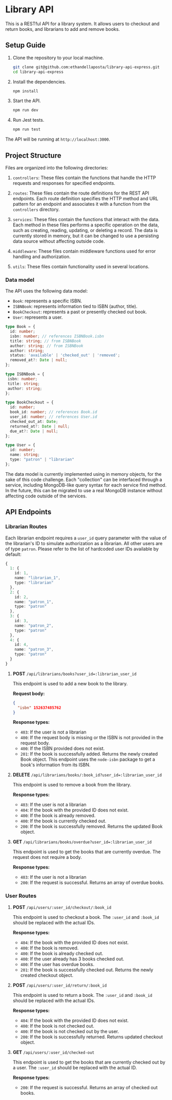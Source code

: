 # Library API

This is a RESTful API for a library system. It allows users to checkout and return books, and librarians to add and remove books.

## Setup Guide

1. Clone the repository to your local machine.
   ```bash
   git clone git@github.com:ethandellaposta/library-api-express.git
   cd library-api-express
   ```

2. Install the dependencies.
   ```bash
   npm install
   ```

3. Start the API.
   ```bash
   npm run dev
   ```

4. Run Jest tests.
   ```bash
   npm run test
   ```

The API will be running at `http://localhost:3000`.

## Project Structure

Files are organized into the following directories:

1. `controllers`: These files contain the functions that handle the HTTP requests and responses for specified endpoints.

2. `routes`: These files contain the route definitions for the REST API endpoints. Each route definition specifies the HTTP method and URL pattern for an endpoint and associates it with a function from the `controllers` directory.

3. `services`: These files contain the functions that interact with the data. Each method in these files performs a specific operation on the data, such as creating, reading, updating, or deleting a record. The data is currently stored in memory, but it can be changed to use a persisting data source without affecting outside code.

4. `middleware`: These files contain middleware functions used for error handling and authorization.

5. `utils`: These files contain functionality used in several locations.

### Data model

The API uses the following data model:

- `Book`: represents a specific ISBN.
- `ISBNBook`: represents information tied to ISBN (author, title).
- `BookCheckout`: represents a past or presently checked out book.
- `User`: represents a user.

```typescript
type Book = {
  id: number;
  isbn: number; // references ISBNBook.isbn
  title: string; // from ISBNBook
  author: string; // from ISBNBook
  author: string;
  status: 'available' | 'checked_out' | 'removed';
  removed_at?: Date | null;
};

type ISBNBook = {
 isbn: number;
 title: string;
 author: string;
};

type BookCheckout = {
  id: number;
  book_id: number; // references Book.id
  user_id: number; // references User.id
  checked_out_at: Date;
  returned_at?: Date | null;
  due_at?: Date | null;
};

type User = {
  id: number;
  name: string;
  type: "patron" | "librarian"
};
```

The data model is currently implemented using in memory objects, for the sake of this code challenge. Each "collection" can be interfaced through a service, including MongoDB-like query syntax for each service find method. In the future, this can be migrated to use a real MongoDB instance without affecting code outside of the services.

## API Endpoints

### Librarian Routes

Each librarian endpoint requires a `user_id` query parameter with the value of the librarian's ID to simulate authorization as a librarian. All other users are of type `patron`. Please refer to the list of hardcoded user IDs available by default:

```typescript
{
  1: {
    id: 1,
    name: "librarian_1",
    type: "librarian"
  },
  2: {
    id: 2,
    name: "patron_1",
    type: "patron"
  },
  3: {
    id: 3,
    name: "patron_2",
    type: "patron"
  },
  4: {
    id: 4,
    name: "patron_3",
    type: "patron"
  }
}
```

1. **POST** `/api/librarians/books?user_id=:librarian_user_id`
   
   This endpoint is used to add a new book to the library.

   **Request body:**
   ```json
   {
     "isbn" 152637485762
   }
   ```
   
   **Response types:**
   - `403`: If the user is not a librarian
   - `400`: If the request body is missing or the ISBN is not provided in the request body.
   - `400`: If the ISBN provided does not exist.
   - `201`: If the book is successfully added. Returns the newly created Book object. This endpoint uses the `node-isbn` package to get a book's information from its ISBN.

2. **DELETE** `/api/librarians/books/:book_id?user_id=:librarian_user_id`
   
   This endpoint is used to remove a book from the library.

   **Response types:**
   - `403`: If the user is not a librarian
   - `404`: If the book with the provided ID does not exist.
   - `400`: If the book is already removed.
   - `400`: If the book is currently checked out.
   - `200`: If the book is successfully removed. Returns the updated Book object.

3. **GET** `/api/librarians/books/overdue?user_id=:librarian_user_id`
   
   This endpoint is used to get the books that are currently overdue. The request does not require a body.

   **Response types:**
   - `403`: If the user is not a librarian
   - `200`: If the request is successful. Returns an array of overdue books.

### User Routes

1. **POST** `/api/users/:user_id/checkout/:book_id`
   
   This endpoint is used to checkout a book. The `:user_id` and `:book_id` should be replaced with the actual IDs.

   **Response types:**
   - `404`: If the book with the provided ID does not exist.
   - `400`: If the book is removed.
   - `400`: If the book is already checked out.
   - `400`: If the user already has 3 books checked out.
   - `400`: If the user has overdue books.
   - `201`: If the book is successfully checked out. Returns the newly created checkout object.

2. **POST** `/api/users/:user_id/return/:book_id`
   
   This endpoint is used to return a book. The `:user_id` and `:book_id` should be replaced with the actual IDs.

   **Response types:**
   - `404`: If the book with the provided ID does not exist.
   - `400`: If the book is not checked out.
   - `400`: If the book is not checked out by the user.
   - `200`: If the book is successfully returned. Returns updated checkout object.

3. **GET** `/api/users/:user_id/checked-out`
   
   This endpoint is used to get the books that are currently checked out by a user. The `:user_id` should be replaced with the actual ID.

   **Response types:**
   - `200`: If the request is successful. Returns an array of checked out books.
